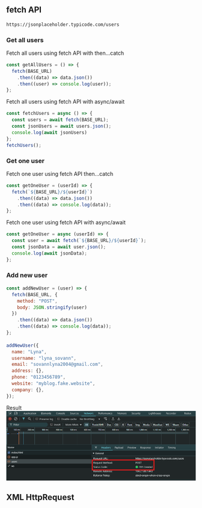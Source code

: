 ## fetch API 
```bash
https://jsonplaceholder.typicode.com/users
```

### Get all users 
Fetch all users using fetch API with then...catch
```js
const getAllUsers = () => {
  fetch(BASE_URL)
    .then((data) => data.json())
    .then((user) => console.log(user));
};
```
Fetch all users using fetch API with async/await
```js
const fetchUsers = async () => {
  const users = await fetch(BASE_URL);
  const jsonUsers = await users.json();
  console.log(await jsonUsers)
};
fetchUsers();
```
### Get one user
Fetch one user using fetch API then...catch
```js
const getOneUser = (userId) => {
  fetch(`${BASE_URL}/${userId}`)
    .then((data) => data.json())
    .then((data) => console.log(data));
};
```
Fetch one user using fetch API with async/await
```js
const getOneUser = async (userId) => {
  const user = await fetch(`${BASE_URL}/${userId}`);
  const jsonData = await user.json();
  console.log(await jsonData);
};
```
### Add new user
```js
const addNewUser = (user) => {
  fetch(BASE_URL, {
    method: "POST",
    body: JSON.stringify(user)
  })
    .then((data) => data.json())
    .then((data) => console.log(data));
};

addNewUser({
  name: "Lyna",
  username: "lyna_sovann",
  email: "sovannlyna2004@gmail.com",
  address: {},
  phone: "0123456789",
  website: "myblog.fake.website",
  company: {},
});
```
Result 
![Alt text](imgs/add-result.png)

## XML HttpRequest